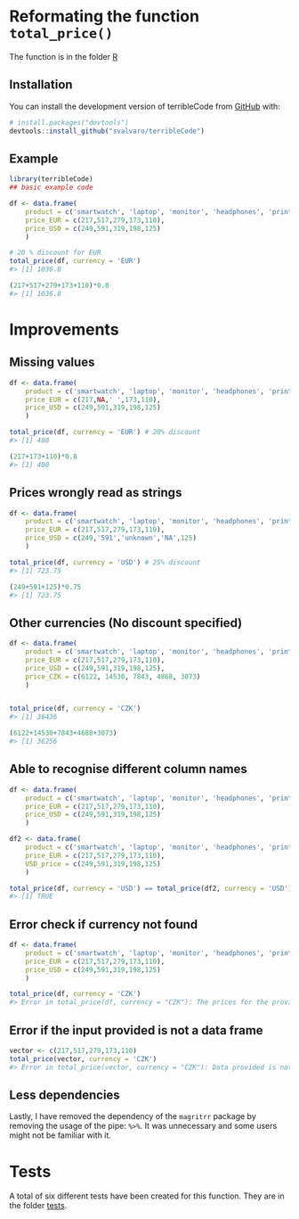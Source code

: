 
<!-- README.md is generated from README.Rmd. Please edit that file -->

# Reformating the function `total_price()`

<!-- badges: start -->
<!-- badges: end -->

The function is in the folder
[R](https://github.com/svalvaro/terribleCode/tree/main/R)

## Installation

You can install the development version of terribleCode from
[GitHub](https://github.com/) with:

``` r
# install.packages("devtools")
devtools::install_github("svalvaro/terribleCode")
```

## Example

``` r
library(terribleCode)
## basic example code

df <- data.frame(
    product = c('smartwatch', 'laptop', 'monitor', 'headphones', 'printer'),
    price_EUR = c(217,517,279,173,110),
    price_USD = c(249,591,319,198,125)
    )

# 20 % discount for EUR
total_price(df, currency = 'EUR')
#> [1] 1036.8
```

``` r
(217+517+279+173+110)*0.8
#> [1] 1036.8
```

# Improvements

## Missing values

``` r
df <- data.frame(
    product = c('smartwatch', 'laptop', 'monitor', 'headphones', 'printer'),
    price_EUR = c(217,NA,' ',173,110),
    price_USD = c(249,591,319,198,125)
    )

total_price(df, currency = 'EUR') # 20% discount
#> [1] 400
```

``` r
(217+173+110)*0.8
#> [1] 400
```

## Prices wrongly read as strings

``` r
df <- data.frame(
    product = c('smartwatch', 'laptop', 'monitor', 'headphones', 'printer'),
    price_EUR = c(217,517,279,173,110),
    price_USD = c(249,'591','unknown','NA',125)
    )

total_price(df, currency = 'USD') # 25% discount
#> [1] 723.75
```

``` r
(249+591+125)*0.75
#> [1] 723.75
```

## Other currencies (No discount specified)

``` r
df <- data.frame(
    product = c('smartwatch', 'laptop', 'monitor', 'headphones', 'printer'),
    price_EUR = c(217,517,279,173,110),
    price_USD = c(249,591,319,198,125),
    price_CZK = c(6122, 14530, 7843, 4868, 3073)
    )


total_price(df, currency = 'CZK')
#> [1] 36436
```

``` r
(6122+14530+7843+4688+3073)
#> [1] 36256
```

## Able to recognise different column names

``` r
df <- data.frame(
    product = c('smartwatch', 'laptop', 'monitor', 'headphones', 'printer'),
    price_EUR = c(217,517,279,173,110),
    price_USD = c(249,591,319,198,125)
    )

df2 <- data.frame(
    product = c('smartwatch', 'laptop', 'monitor', 'headphones', 'printer'),
    price_EUR = c(217,517,279,173,110),
    USD_price = c(249,591,319,198,125)
    )

total_price(df, currency = 'USD') == total_price(df2, currency = 'USD')
#> [1] TRUE
```

## Error check if currency not found

``` r
df <- data.frame(
    product = c('smartwatch', 'laptop', 'monitor', 'headphones', 'printer'),
    price_EUR = c(217,517,279,173,110),
    price_USD = c(249,591,319,198,125)
    )

total_price(df, currency = 'CZK')
#> Error in total_price(df, currency = "CZK"): The prices for the provided currency were not found.
```

## Error if the input provided is not a data frame

``` r
vector <- c(217,517,279,173,110)
total_price(vector, currency = 'CZK')
#> Error in total_price(vector, currency = "CZK"): Data provided is not a data.frame
```

## Less dependencies

Lastly, I have removed the dependency of the `magritrr` package by
removing the usage of the pipe: `%>%`. It was unnecessary and some users
might not be familiar with it.

# Tests

A total of six different tests have been created for this function. They
are in the folder
[tests](https://github.com/svalvaro/terribleCode/tree/main/tests/testthat).
